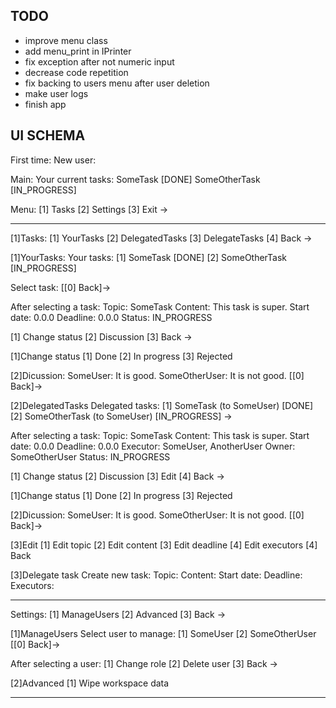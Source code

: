 ## TODO
- improve menu class
- add menu_print in IPrinter
- fix exception after not numeric input
- decrease code repetition
- fix backing to users menu after user deletion
- make user logs
- finish app

## UI SCHEMA

First time:
New user:

Main:
Your current tasks:
SomeTask [DONE]
SomeOtherTask [IN_PROGRESS]

Menu:
 [1] Tasks
 [2] Settings
 [3] Exit
 ->

------------------------

[1]Tasks:
 [1] YourTasks
 [2] DelegatedTasks
 [3] DelegateTasks
 [4] Back
 ->
 
[1]YourTasks:
 Your tasks:
 [1] SomeTask [DONE]
 [2] SomeOtherTask [IN_PROGRESS]

 Select task:
 [[0] Back]->
 
After selecting a task:
 Topic: SomeTask
 Content: This task is super.
 Start date: 0.0.0
 Deadline: 0.0.0
 Status: IN_PROGRESS
 
 [1] Change status
 [2] Discussion
 [3] Back
 ->

[1]Change status
 [1] Done
 [2] In progress
 [3] Rejected

[2]Dicussion:
 SomeUser: It is good.
 SomeOtherUser: It is not good.
 [[0] Back]->

[2]DelegatedTasks
 Delegated tasks:
 [1] SomeTask (to SomeUser) [DONE]
 [2] SomeOtherTask (to SomeUser) [IN_PROGRESS]
 ->

After selecting a task:
 Topic: SomeTask
 Content: This task is super.
 Start date: 0.0.0
 Deadline: 0.0.0
 Executor: SomeUser, AnotherUser
 Owner: SomeOtherUser
 Status: IN_PROGRESS
 
 [1] Change status
 [2] Discussion
 [3] Edit
 [4] Back
 ->

[1]Change status
 [1] Done
 [2] In progress
 [3] Rejected

[2]Dicussion:
 SomeUser: It is good.
 SomeOtherUser: It is not good.
 [[0] Back]->

[3]Edit
 [1] Edit topic
 [2] Edit content
 [3] Edit deadline
 [4] Edit executors
 [4] Back	

[3]Delegate task
 Create new task:
 Topic:
 Content:
 Start date:
 Deadline:
 Executors:

------------------------

Settings:
 [1] ManageUsers
 [2] Advanced
 [3] Back
 ->

[1]ManageUsers
 Select user to manage:
 [1] SomeUser
 [2] SomeOtherUser
 [[0] Back]->

After selecting a user:
 [1] Change role
 [2] Delete user
 [3] Back 
 ->

[2]Advanced
 [1] Wipe workspace data

------------------------